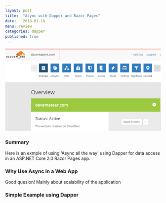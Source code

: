 ```yaml
---
layout: post
title:  "Async with Dapper and Razor Pages"
date:   2018-01-18
menu: review
categories: dapper
published: true 
---
```

![Menu](/assets/2018-01-08/menu.png)

### Summary
Here is an exmple of using 'Async all the way' using Dapper for data access in an ASP.NET Core 2.0 Razor Pages app.

### Why Use Async in a Web App
Good quesion!
Mainly about scalability of the application

### Simple Example using Dapper 









